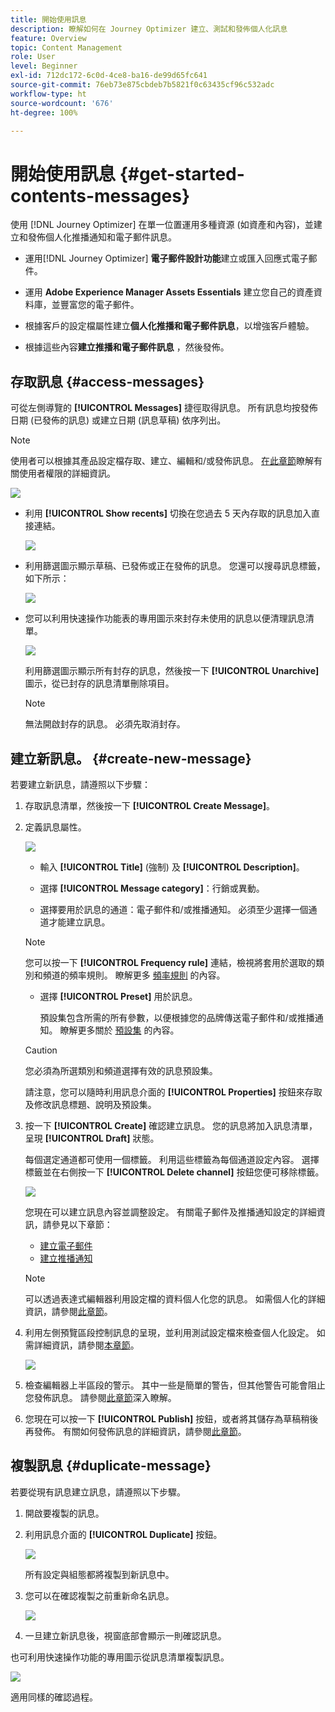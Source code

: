 ```yaml
---
title: 開始使用訊息
description: 瞭解如何在 Journey Optimizer 建立、測試和發佈個人化訊息
feature: Overview
topic: Content Management
role: User
level: Beginner
exl-id: 712dc172-6c0d-4ce8-ba16-de99d65fc641
source-git-commit: 76eb73e875cbdeb7b5821f0c63435cf96c532adc
workflow-type: ht
source-wordcount: '676'
ht-degree: 100%

---
```


# 開始使用訊息 {#get-started-contents-messages}

使用 [!DNL Journey Optimizer] 在單一位置運用多種資源 (如資產和內容)，並建立和發佈個人化推播通知和電子郵件訊息。

* 運用[!DNL Journey Optimizer] **電子郵件設計功能**&#x200B;建立或匯入回應式電子郵件。

* 運用 **Adobe Experience Manager Assets Essentials** 建立您自己的資產資料庫，並豐富您的電子郵件。

* 根據客戶的設定檔屬性建立&#x200B;**個人化推播和電子郵件訊息**，以增強客戶體驗。

* 根據這些內容&#x200B;**建立推播和電子郵件訊息** ，然後發佈。

## 存取訊息 {#access-messages}

可從左側導覽的 **[!UICONTROL Messages]** 捷徑取得訊息。 所有訊息均按發佈日期 (已發佈的訊息) 或建立日期 (訊息草稿) 依序列出。

>[!NOTE]
>
>使用者可以根據其產品設定檔存取、建立、編輯和/或發佈訊息。 [在此章節](../administration/permissions.md)瞭解有關使用者權限的詳細資訊。

![](assets/messages-list.png)

* 利用 **[!UICONTROL Show recents]** 切換在您過去 5 天內存取的訊息加入直接連結。

   ![](assets/show-recent-messages.png)

* 利用篩選圖示顯示草稿、已發佈或正在發佈的訊息。 您還可以搜尋訊息標籤，如下所示：

   ![](assets/filter-messages.png)

* 您可以利用快速操作功能表的專用圖示來封存未使用的訊息以便清理訊息清單。

   ![](assets/archive-message.png)

   利用篩選圖示顯示所有封存的訊息，然後按一下 **[!UICONTROL Unarchive]** 圖示，從已封存的訊息清單刪除項目。

   >[!NOTE]
   >
   >無法開啟封存的訊息。 必須先取消封存。

## 建立新訊息。 {#create-new-message}

若要建立新訊息，請遵照以下步驟：

1. 存取訊息清單，然後按一下 **[!UICONTROL Create Message]**。

1. 定義訊息屬性。

   ![](assets/create-message-properties.png)

   * 輸入 **[!UICONTROL Title]** (強制) 及 **[!UICONTROL Description]**。

   * 選擇 **[!UICONTROL Message category]**：行銷或異動。

   * 選擇要用於訊息的通道：電子郵件和/或推播通知。 必須至少選擇一個通道才能建立訊息。
   >[!NOTE]
   >
   >您可以按一下 **[!UICONTROL Frequency rule]** 連結，檢視將套用於選取的類別和頻道的頻率規則。 瞭解更多 [頻率規則](../configuration/frequency-rules.md) 的內容。

   * 選擇 **[!UICONTROL Preset]** 用於訊息。

      預設集包含所需的所有參數，以便根據您的品牌傳送電子郵件和/或推播通知。 瞭解更多關於 [預設集](../configuration/message-presets.md) 的內容。
   >[!CAUTION]
   >
   >您必須為所選類別和頻道選擇有效的訊息預設集。

   請注意，您可以隨時利用訊息介面的 **[!UICONTROL Properties]** 按鈕來存取及修改訊息標題、說明及預設集。

1. 按一下 **[!UICONTROL Create]** 確認建立訊息。 您的訊息將加入訊息清單，呈現 **[!UICONTROL Draft]** 狀態。

   每個選定通道都可使用一個標籤。 利用這些標籤為每個通道設定內容。 選擇標籤並在右側按一下 **[!UICONTROL Delete channel]** 按鈕您便可移除標籤。

   ![](assets/create-messages-content.png)

   <!--
   >[!NOTE]
   >
   >If you enabled the **[!UICONTROL BCC email]** option in the preset, the BCC email address will display under the sender email. [Learn more](../configuration/email-settings.md#bcc-email)
   -->

   您現在可以建立訊息內容並調整設定。 有關電子郵件及推播通知設定的詳細資訊，請參見以下章節：

   * [建立電子郵件](create-email.md)
   * [建立推播通知](create-push.md)

   >[!NOTE]
   >   
   >可以透過表達式編輯器利用設定檔的資料個人化您的訊息。 如需個人化的詳細資訊，請參閱[此章節](../personalization/personalize.md)。

1. 利用左側預覽區段控制訊息的呈現，並利用測試設定檔來檢查個人化設定。 如需詳細資訊，請參閱[本章節](../design/preview.md)。

   ![](assets/messages-simple-preview.png)

1. 檢查編輯器上半區段的警示。  其中一些是簡單的警告，但其他警告可能會阻止您發佈訊息。 請參閱[此章節](alerts.md)深入瞭解。

1. 您現在可以按一下 **[!UICONTROL Publish]** 按鈕，或者將其儲存為草稿稍後再發佈。 有關如何發佈訊息的詳細資訊，請參閱[此章節](publish-manage-message.md)。

## 複製訊息 {#duplicate-message}

若要從現有訊息建立訊息，請遵照以下步驟。

1. 開啟要複製的訊息。

1. 利用訊息介面的 **[!UICONTROL Duplicate]** 按鈕。

   ![](assets/message-duplicate.png)

   所有設定與組態都將複製到新訊息中。

1. 您可以在確認複製之前重新命名訊息。

   ![](assets/message-duplicate-confirm.png)

1. 一旦建立新訊息後，視窗底部會顯示一則確認訊息。

也可利用快速操作功能的專用圖示從訊息清單複製訊息。

![](assets/message-duplicate-from-list.png)

適用同樣的確認過程。

